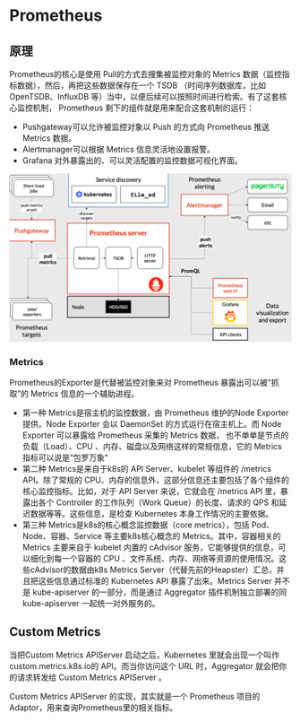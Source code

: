 # Prometheus

## 原理

Prometheus的核心是使用 Pull的方式去搜集被监控对象的 Metrics 数据（监控指标数据），然后，再把这些数据保存在一个 TSDB （时间序列数据库，比如 OpenTSDB、InfluxDB 等）当中，以便后续可以按照时间进行检索。有了这套核心监控机制， Prometheus 剩下的组件就是用来配合这套机制的运行：

- Pushgateway可以允许被监控对象以 Push 的方式向 Prometheus 推送 Metrics 数据。
- Alertmanager可以根据 Metrics 信息灵活地设置报警。
- Grafana 对外暴露出的、可以灵活配置的监控数据可视化界面。

![image-20200201142901718](figures/image-20200201142901718.png)

### Metrics

Prometheus的Exporter是代替被监控对象来对 Prometheus 暴露出可以被“抓取”的 Metrics 信息的一个辅助进程。

- 第一种 Metrics是宿主机的监控数据，由 Prometheus 维护的Node Exporter 提供。Node Exporter 会以 DaemonSet 的方式运行在宿主机上。而 Node Exporter 可以暴露给 Prometheus 采集的 Metrics 数据， 也不单单是节点的负载（Load）、CPU 、内存、磁盘以及网络这样的常规信息，它的 Metrics 指标可以说是“包罗万象”
- 第二种 Metrics是来自于k8s的 API Server、kubelet 等组件的 /metrics API。除了常规的 CPU、内存的信息外，这部分信息还主要包括了各个组件的核心监控指标。比如，对于 API Server 来说，它就会在 /metrics API 里，暴露出各个 Controller 的工作队列（Work Queue）的长度、请求的 QPS 和延迟数据等等。这些信息，是检查 Kubernetes 本身工作情况的主要依据。
- 第三种 Metrics是k8s的核心概念监控数据（core metrics），包括 Pod、Node、容器、Service 等主要k8s核心概念的 Metrics。其中，容器相关的 Metrics 主要来自于 kubelet 内置的 cAdvisor 服务，它能够提供的信息，可以细化到每一个容器的 CPU 、文件系统、内存、网络等资源的使用情况。这些cAdvisor的数据由k8s Metrics Server（代替先前的Heapster）汇总，并且把这些信息通过标准的 Kubernetes API 暴露了出来。Metrics Server 并不是 kube-apiserver 的一部分，而是通过 Aggregator 插件机制独立部署的同 kube-apiserver 一起统一对外服务的。

## Custom Metrics

当把Custom Metrics APIServer 启动之后，Kubernetes 里就会出现一个叫作custom.metrics.k8s.io的 API。而当你访问这个 URL 时，Aggregator 就会把你的请求转发给 Custom Metrics APIServer 。

Custom Metrics APIServer 的实现，其实就是一个 Prometheus 项目的 Adaptor，用来查询Prometheus里的相关指标。
